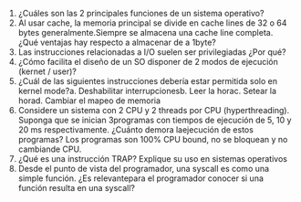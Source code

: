 1. ¿Cuáles son las 2 principales funciones de un sistema operativo?
2. Al usar cache, la memoria principal se divide en cache lines de 32 o 64 bytes generalmente.Siempre se almacena una cache line completa. ¿Qué ventajas hay respecto a almacenar de a 1byte?
3. Las instrucciones relacionadas a I/O suelen ser privilegiadas ¿Por qué?
4. ¿Cómo facilita el diseño de un SO disponer de 2 modos de ejecución (kernet / user)?
5. ¿Cuál de las siguientes instrucciones debería estar permitida solo en kernel mode?a. Deshabilitar interrupcionesb. Leer la horac. Setear la horad. Cambiar el mapeo de memoria
6. Considere un sistema con 2 CPU y 2 threads por CPU (hyperthreading). Suponga que se inician 3programas con tiempos de ejecución de 5, 10 y 20 ms respectivamente. ¿Cuánto demora laejecución de estos programas? Los programas son 100% CPU bound, no se bloquean y no cambiande CPU.
7. ¿Qué es una instrucción TRAP? Explique su uso en sistemas operativos
8. Desde el punto de vista del programador, una syscall es como una simple función. ¿Es relevantepara el programador conocer si una función resulta en una syscall?